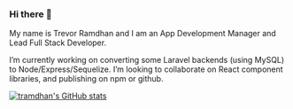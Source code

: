 ### Hi there 👋

My name is Trevor Ramdhan and I am an App Development Manager and Lead Full Stack Developer.

I’m currently working on converting some Laravel backends (using MySQL) to Node/Express/Sequelize.
I’m looking to collaborate on React component libraries, and publishing on npm or github.

<!--
**tramdhan/tramdhan** is a ✨ _special_ ✨ repository because its `README.md` (this file) appears on your GitHub profile.

Here are some ideas to get you started:

- 🔭 I’m currently working on ...
- 🌱 I’m currently learning ...
- 👯 I’m looking to collaborate on ...
- 🤔 I’m looking for help with ...
- 💬 Ask me about ...
- 📫 How to reach me: ...
- 😄 Pronouns: ...
- ⚡ Fun fact: ...
-->

[![tramdhan's GitHub stats](https://github-readme-stats.vercel.app/api?username=tramdhan&count_private=true&theme=cobalt&include_all_commits=true&show_icons=true)](https://github.com/tramdhan/github-readme-stats)
